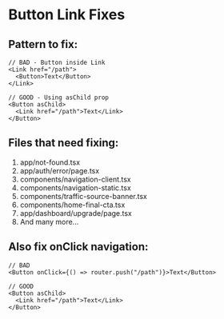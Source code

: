 # Button Link Fixes

## Pattern to fix:
```tsx
// BAD - Button inside Link
<Link href="/path">
  <Button>Text</Button>
</Link>

// GOOD - Using asChild prop
<Button asChild>
  <Link href="/path">Text</Link>
</Button>
```

## Files that need fixing:
1. app/not-found.tsx
2. app/auth/error/page.tsx
3. components/navigation-client.tsx
4. components/navigation-static.tsx
5. components/traffic-source-banner.tsx
6. components/home-final-cta.tsx
7. app/dashboard/upgrade/page.tsx
8. And many more...

## Also fix onClick navigation:
```tsx
// BAD
<Button onClick={() => router.push("/path")}>Text</Button>

// GOOD
<Button asChild>
  <Link href="/path">Text</Link>
</Button>
```
